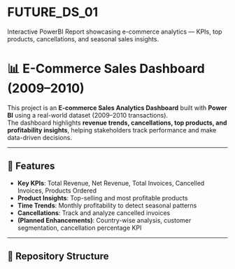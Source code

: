 # FUTURE_DS_01
Interactive PowerBI Report showcasing e-commerce analytics — KPIs, top products, cancellations, and seasonal sales insights.
# 📊 E-Commerce Sales Dashboard (2009–2010)

This project is an **E-commerce Sales Analytics Dashboard** built with **Power BI** using a real-world dataset (2009–2010 transactions).  
The dashboard highlights **revenue trends, cancellations, top products, and profitability insights**, helping stakeholders track performance and make data-driven decisions.

---

## 🚀 Features
- **Key KPIs**: Total Revenue, Net Revenue, Total Invoices, Cancelled Invoices, Products Ordered
- **Product Insights**: Top-selling and most profitable products
- **Time Trends**: Monthly profitability to detect seasonal patterns
- **Cancellations**: Track and analyze cancelled invoices
- **(Planned Enhancements)**: Country-wise analysis, customer segmentation, cancellation percentage KPI

---

## 📂 Repository Structure
